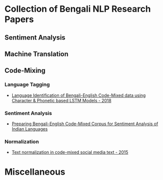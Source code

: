 # Collection of Bengali NLP Research Papers 

## Sentiment Analysis

## Machine Translation

## Code-Mixing

### Language Tagging

* [Language Identification of Bengali-English Code-Mixed data using Character & Phonetic based LSTM Models - 2018](https://arxiv.org/abs/1803.03859) 

### Sentiment Analysis

* [Preparing Bengali-English Code-Mixed Corpus for Sentiment Analysis of Indian Languages](https://arxiv.org/abs/1803.04000)

### Normalization

* [Text normalization in code-mixed social media text - 2015](http://ieeexplore.ieee.org/abstract/document/7232908/)

# Miscellaneous
